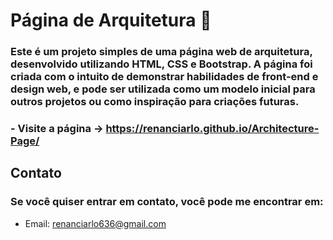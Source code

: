 # Página de Arquitetura :rocket:
### Este é um projeto simples de uma página web de arquitetura, desenvolvido utilizando HTML, CSS e Bootstrap. A página foi criada com o intuito de demonstrar habilidades de front-end e design web, e pode ser utilizada como um modelo inicial para outros projetos ou como inspiração para criações futuras.
### -  Visite a página -> https://renanciarlo.github.io/Architecture-Page/

## Contato
### Se você quiser entrar em contato, você pode me encontrar em:

- Email: renanciarlo636@gmail.com

